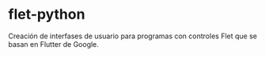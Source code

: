 # flet-python
Creación de interfases de usuario para programas con controles Flet que se basan en Flutter de Google.
